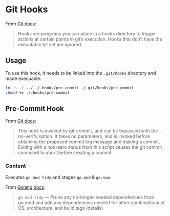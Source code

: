 # Git Hooks

From [Git docs](https://git-scm.com/docs/githooks#_description):

> Hooks are programs you can place in a hooks directory to trigger actions at certain points in git’s execution. Hooks that don’t have the executable bit set are ignored.

## Usage

To use this hook, it needs to be linked into the `.git/hooks` directory and made execuable:

```sh
ln -s -f ../../.hooks/pre-commit ./.git/hooks/pre-commit
chmod +x ./.hooks/pre-commit
```

## Pre-Commit Hook

From [Git docs](https://git-scm.com/docs/githooks#_pre_commit):

> This hook is invoked by git-commit, and can be bypassed with the --no-verify option. It takes no parameters, and is invoked before obtaining the proposed commit log message and making a commit. Exiting with a non-zero status from this script causes the git commit command to abort before creating a commit.

### Content

Executes `go mod tidy` and stages `go.mod` & `go.sum`.

From [Golang docs](https://github.com/golang/go/wiki/Modules):

> `go mod tidy` — Prune any no-longer-needed dependencies from go.mod and add any dependencies needed for other combinations of OS, architecture, and build tags (details)
